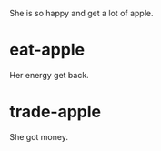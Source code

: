 She is so happy and get a lot of apple.

# eat-apple
Her energy get back.

# trade-apple
She got money.
